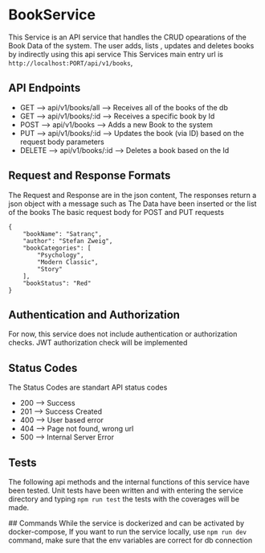 # BookService
This Service is an API service that handles the CRUD opearations of the Book Data of the system.
The user adds, lists , updates and deletes books by indirectly using this api service
This Services main entry url is `http://localhost:PORT/api/v1/books`,

## API Endpoints

<ul>
    <li> GET --> api/v1/books/all --> Receives all of the books of the db </li>
    <li> GET --> api/v1/books/:id --> Receives a specific book by Id </li>
    <li>  POST --> api/v1/books --> Adds a new Book to the system </li>
    <li> PUT --> api/v1/books/:id --> Updates the book (via ID) based on the request body parameters </li>
    <li> DELETE --> api/v1/books/:id --> Deletes a book based on the Id </li>
</ul>


## Request and Response Formats
The Request and Response are in the json content,
The responses return a json object with a message such as The Data have been inserted or the list of the books
The basic request body for POST and PUT requests

```
{
    "bookName": "Satranç",
    "author": "Stefan Zweig",
    "bookCategories": [
        "Psychology",
        "Modern Classic",
        "Story"
    ],
    "bookStatus": "Red"
}
```

## Authentication and Authorization
For now, this service does not include authentication or authorization checks. JWT authorization check will be implemented 

## Status Codes
The Status Codes are standart API status codes <br/>
<ul>
    <li> 200 --> Success</li>
    <li> 201 --> Success Created </li>
    <li> 400 --> User based error </li>
    <li> 404 --> Page not found, wrong url </li>
    <li> 500 --> Internal Server Error </li>
</ul>

## Tests
The following api methods and the internal functions of this service have been tested. Unit tests have been written and with entering the service directory and typing `npm run test` the tests with the coverages will be made.

## Commands
While the service is dockerized and can be activated by docker-compose, If you want to run the service locally, use `npm run dev` command, make sure that the env variables are correct for db connection
